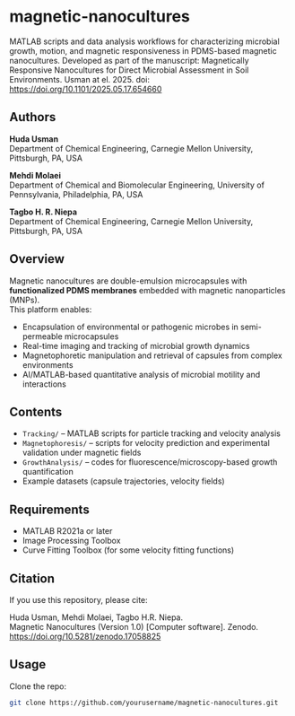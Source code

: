 # magnetic-nanocultures


MATLAB scripts and data analysis workflows for characterizing microbial growth, motion, and magnetic responsiveness in PDMS-based magnetic nanocultures. 
Developed as part of the manuscript: Magnetically Responsive Nanocultures for Direct Microbial Assessment in Soil Environments. Usman at el. 2025. doi: https://doi.org/10.1101/2025.05.17.654660

## Authors

**Huda Usman**  
Department of Chemical Engineering, Carnegie Mellon University, Pittsburgh, PA, USA  

**Mehdi Molaei**  
Department of Chemical and Biomolecular Engineering, University of Pennsylvania, Philadelphia, PA, USA  

**Tagbo H. R. Niepa**  
Department of Chemical Engineering, Carnegie Mellon University, Pittsburgh, PA, USA


## Overview
Magnetic nanocultures are double-emulsion microcapsules with **functionalized PDMS membranes** embedded with magnetic nanoparticles (MNPs).  
This platform enables:
- Encapsulation of environmental or pathogenic microbes in semi-permeable microcapsules  
- Real-time imaging and tracking of microbial growth dynamics  
- Magnetophoretic manipulation and retrieval of capsules from complex environments  
- AI/MATLAB-based quantitative analysis of microbial motility and interactions  

## Contents
- `Tracking/` – MATLAB scripts for particle tracking and velocity analysis  
- `Magnetophoresis/` – scripts for velocity prediction and experimental validation under magnetic fields  
- `GrowthAnalysis/` – codes for fluorescence/microscopy-based growth quantification  
- Example datasets (capsule trajectories, velocity fields)  

## Requirements
- MATLAB R2021a or later  
- Image Processing Toolbox  
- Curve Fitting Toolbox (for some velocity fitting functions)
  
## Citation

If you use this repository, please cite:

Huda Usman, Mehdi Molaei, Tagbo H.R. Niepa.  
Magnetic Nanocultures (Version 1.0) [Computer software]. Zenodo.
https://doi.org/10.5281/zenodo.17058825


## Usage
Clone the repo:
```bash
git clone https://github.com/yourusername/magnetic-nanocultures.git
